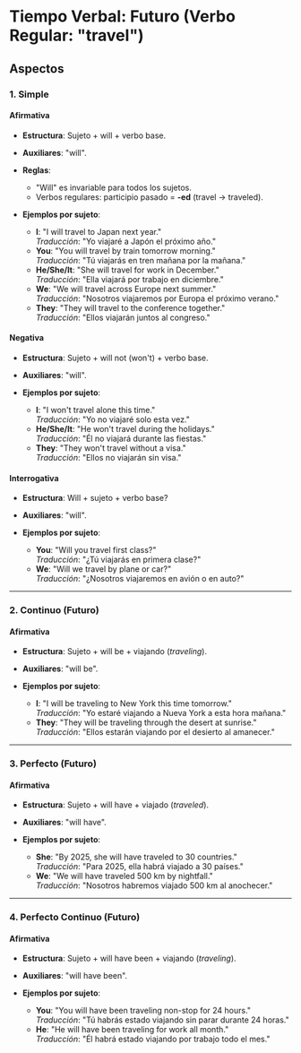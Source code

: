 # Tiempo Verbal: Futuro (Verbo Regular: "travel")

## Aspectos

### 1. Simple

#### Afirmativa
- **Estructura**: Sujeto + will + verbo base.
- **Auxiliares**: "will".
- **Reglas**:
  - "Will" es invariable para todos los sujetos.
  - Verbos regulares: participio pasado = **-ed** (travel → traveled).

- **Ejemplos por sujeto**:
  - **I**: "I will travel to Japan next year."  
    *Traducción*: "Yo viajaré a Japón el próximo año."
  - **You**: "You will travel by train tomorrow morning."  
    *Traducción*: "Tú viajarás en tren mañana por la mañana."
  - **He/She/It**: "She will travel for work in December."  
    *Traducción*: "Ella viajará por trabajo en diciembre."
  - **We**: "We will travel across Europe next summer."  
    *Traducción*: "Nosotros viajaremos por Europa el próximo verano."
  - **They**: "They will travel to the conference together."  
    *Traducción*: "Ellos viajarán juntos al congreso."

#### Negativa
- **Estructura**: Sujeto + will not (won't) + verbo base.
- **Auxiliares**: "will".

- **Ejemplos por sujeto**:
  - **I**: "I won't travel alone this time."  
    *Traducción*: "Yo no viajaré solo esta vez."
  - **He/She/It**: "He won't travel during the holidays."  
    *Traducción*: "Él no viajará durante las fiestas."
  - **They**: "They won't travel without a visa."  
    *Traducción*: "Ellos no viajarán sin visa."

#### Interrogativa
- **Estructura**: Will + sujeto + verbo base?
- **Auxiliares**: "will".

- **Ejemplos por sujeto**:
  - **You**: "Will you travel first class?"  
    *Traducción*: "¿Tú viajarás en primera clase?"
  - **We**: "Will we travel by plane or car?"  
    *Traducción*: "¿Nosotros viajaremos en avión o en auto?"

---

### 2. Continuo (Futuro)

#### Afirmativa
- **Estructura**: Sujeto + will be + viajando (*traveling*).
- **Auxiliares**: "will be".

- **Ejemplos por sujeto**:
  - **I**: "I will be traveling to New York this time tomorrow."  
    *Traducción*: "Yo estaré viajando a Nueva York a esta hora mañana."
  - **They**: "They will be traveling through the desert at sunrise."  
    *Traducción*: "Ellos estarán viajando por el desierto al amanecer."

---

### 3. Perfecto (Futuro)

#### Afirmativa
- **Estructura**: Sujeto + will have + viajado (*traveled*).
- **Auxiliares**: "will have".

- **Ejemplos por sujeto**:
  - **She**: "By 2025, she will have traveled to 30 countries."  
    *Traducción*: "Para 2025, ella habrá viajado a 30 países."
  - **We**: "We will have traveled 500 km by nightfall."  
    *Traducción*: "Nosotros habremos viajado 500 km al anochecer."

---

### 4. Perfecto Continuo (Futuro)

#### Afirmativa
- **Estructura**: Sujeto + will have been + viajando (*traveling*).
- **Auxiliares**: "will have been".

- **Ejemplos por sujeto**:
  - **You**: "You will have been traveling non-stop for 24 hours."  
    *Traducción*: "Tú habrás estado viajando sin parar durante 24 horas."
  - **He**: "He will have been traveling for work all month."  
    *Traducción*: "Él habrá estado viajando por trabajo todo el mes."